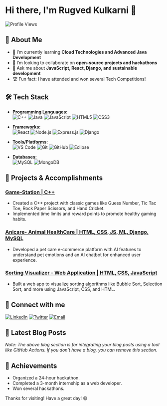 # Hi there, I'm Rugved Kulkarni 👋

![Profile Views](https://komarev.com/ghpvc/?username=yourusername&color=blue)

## 🚀 About Me

- 🌱 I’m currently learning **Cloud Technologies and Advanced Java Development**
- 👯 I’m looking to collaborate on **open-source projects and hackathons**
- 💬 Ask me about **JavaScript, React, Django, and sustainable development**
- 🏆 Fun fact: I have attended and won several Tech Competitions!

## 🛠️ Tech Stack

- **Programming Languages:**  
  ![C++](https://img.shields.io/badge/-C++-00599C?style=flat&logo=c%2B%2B&logoColor=white)
  ![Java](https://img.shields.io/badge/-Java-007396?style=flat&logo=java&logoColor=white)
  ![JavaScript](https://img.shields.io/badge/-JavaScript-F7DF1E?style=flat&logo=javascript&logoColor=black)
  ![HTML5](https://img.shields.io/badge/-HTML5-E34F26?style=flat&logo=html5&logoColor=white)
  ![CSS3](https://img.shields.io/badge/-CSS3-1572B6?style=flat&logo=css3&logoColor=white)

- **Frameworks:**  
  ![React](https://img.shields.io/badge/-React-61DAFB?style=flat&logo=react&logoColor=white)
  ![Node.js](https://img.shields.io/badge/-Node.js-339933?style=flat&logo=node.js&logoColor=white)
  ![Express.js](https://img.shields.io/badge/-Express.js-000000?style=flat&logo=express&logoColor=white)
  ![Django](https://img.shields.io/badge/-Django-092E20?style=flat&logo=django&logoColor=white)

- **Tools/Platforms:**  
  ![VS Code](https://img.shields.io/badge/-VS%20Code-007ACC?style=flat&logo=visual-studio-code&logoColor=white)
  ![Git](https://img.shields.io/badge/-Git-F05032?style=flat&logo=git&logoColor=white)
  ![GitHub](https://img.shields.io/badge/-GitHub-181717?style=flat&logo=github&logoColor=white)
  ![Eclipse](https://img.shields.io/badge/-Eclipse-2C2255?style=flat&logo=eclipse&logoColor=white)

- **Databases:**  
  ![MySQL](https://img.shields.io/badge/-MySQL-4479A1?style=flat&logo=mysql&logoColor=white)
  ![MongoDB](https://img.shields.io/badge/-MongoDB-47A248?style=flat&logo=mongodb&logoColor=white)

## 🔧 Projects & Accomplishments

### [Game-Station | C++](https://github.com/yourusername/game-station)
- Created a C++ project with classic games like Guess Number, Tic Tac Toe, Rock Paper Scissors, and Hand Cricket.
- Implemented time limits and reward points to promote healthy gaming habits.

### [Anicare- Animal HealthCare | HTML, CSS, JS, ML, Django, MySQL](https://github.com/yourusername/anicare)
- Developed a pet care e-commerce platform with AI features to understand pet emotions and an AI chatbot for enhanced user experience.

### [Sorting Visualizer - Web Application | HTML, CSS, JavaScript](https://github.com/yourusername/sorting-visualizer)
- Built a web app to visualize sorting algorithms like Bubble Sort, Selection Sort, and more using JavaScript, CSS, and HTML.


## 🔗 Connect with me

[![LinkedIn](https://img.shields.io/badge/-LinkedIn-0077B5?style=flat&logo=linkedin&logoColor=white)](https://www.linkedin.com/in/rugved-kulkarni18/)
[![Twitter](https://img.shields.io/badge/-Twitter-1DA1F2?style=flat&logo=twitter&logoColor=white)](https://x.com/rugved_kul92615)
[![Email](https://img.shields.io/badge/-Email-D14836?style=flat&logo=gmail&logoColor=white)](rugvedkulk2003@gmail.com)

## 📝 Latest Blog Posts

<!-- BLOG-POST-LIST:START -->
<!-- BLOG-POST-LIST:END -->

*Note: The above blog section is for integrating your blog posts using a tool like GitHub Actions. If you don’t have a blog, you can remove this section.*

## 🏅 Achievements

- Organized a 24-hour hackathon.
- Completed a 3-month internship as a web developer.
- Won several hackathons.

Thanks for visiting! Have a great day! 😄

